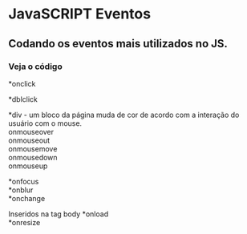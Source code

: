# JavaSCRIPT Eventos

## Codando os eventos mais utilizados no JS.

### Veja o código 

*onclick

*dblclick

*div - um bloco da página muda de cor de acordo com a interação do usuário com o mouse.<br />
    onmouseover<br />
    onmouseout<br />
    onmousemove<br/>
    onmousedown<br />
    onmouseup<br />

*onfocus<br />
*onblur<br />
*onchange<br /> 

Inseridos na tag body
*onload<br /> 
*onresize